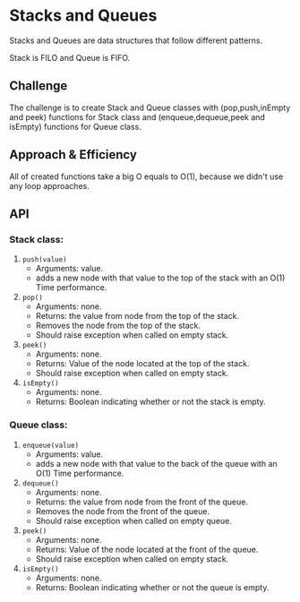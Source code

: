 # Stacks and Queues
Stacks and Queues are data structures that follow different patterns.

Stack is FILO and Queue is FIFO.

## Challenge
The challenge is to create Stack and Queue classes with (pop,push,inEmpty and peek) functions for Stack class and (enqueue,dequeue,peek and isEmpty) functions for Queue class.

## Approach & Efficiency
All of created functions take a big O equals to O(1), because we didn't use any loop approaches.

## API

### Stack class:
1. `push(value)`
    - Arguments: value.
    - adds a new node with that value to the top of the stack with an O(1) Time performance.
2. `pop()`
    - Arguments: none.
    - Returns: the value from node from the top of the stack.
    - Removes the node from the top of the stack.
    - Should raise exception when called on empty stack.
3. `peek()`
    - Arguments: none.
    - Returns: Value of the node located at the top of the stack.
    - Should raise exception when called on empty stack.
4. `isEmpty()`
    - Arguments: none.
    - Returns: Boolean indicating whether or not the stack is empty.

### Queue class:
1. `enqueue(value)`
    - Arguments: value.
    - adds a new node with that value to the back of the queue with an O(1) Time performance.
2. `dequeue()`
    - Arguments: none.
    - Returns: the value from node from the front of the queue.
    - Removes the node from the front of the queue.
    - Should raise exception when called on empty queue.
3. `peek()`
    - Arguments: none.
    - Returns: Value of the node located at the front of the queue.
    - Should raise exception when called on empty stack.
4. `isEmpty()`
    - Arguments: none.
    - Returns: Boolean indicating whether or not the queue is empty.